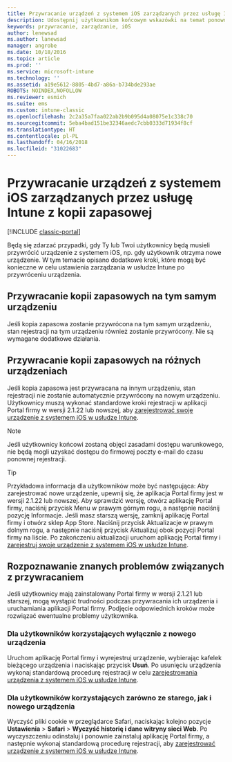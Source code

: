 ```yaml
---
title: Przywracanie urządzeń z systemem iOS zarządzanych przez usługę Intune z kopii zapasowej
description: Udostępnij użytkownikom końcowym wskazówki na temat ponownej rejestracji ich urządzeń po przywróceniu z kopii zapasowej.
keywords: przywracanie, zarządzanie, iOS
author: lenewsad
ms.author: lanewsad
manager: angrobe
ms.date: 10/18/2016
ms.topic: article
ms.prod: ''
ms.service: microsoft-intune
ms.technology: ''
ms.assetid: a19e5612-8805-4bd7-a86a-b734bde293ae
ROBOTS: NOINDEX,NOFOLLOW
ms.reviewer: esmich
ms.suite: ems
ms.custom: intune-classic
ms.openlocfilehash: 2c2a35a7faa022ab2b9b095d4a08075e1c338c70
ms.sourcegitcommit: 5eba4bad151be32346aedc7cbb0333d71934f8cf
ms.translationtype: HT
ms.contentlocale: pl-PL
ms.lasthandoff: 04/16/2018
ms.locfileid: "31022683"
---
```

# <a name="restore-intune-managed-ios-devices-from-backup"></a>Przywracanie urządzeń z systemem iOS zarządzanych przez usługę Intune z kopii zapasowej

[!INCLUDE [classic-portal](../includes/classic-portal.md)]

Będą się zdarzać przypadki, gdy Ty lub Twoi użytkownicy będą musieli przywrócić urządzenie z systemem iOS, np. gdy użytkownik otrzyma nowe urządzenie. W tym temacie opisano dodatkowe kroki, które mogą być konieczne w celu ustawienia zarządzania w usłudze Intune po przywróceniu urządzenia.

## <a name="restoring-backups-onto-the-same-device"></a>Przywracanie kopii zapasowych na tym samym urządzeniu

Jeśli kopia zapasowa zostanie przywrócona na tym samym urządzeniu, stan rejestracji na tym urządzeniu również zostanie przywrócony. Nie są wymagane dodatkowe działania.

## <a name="restoring-backups-onto-different-devices"></a>Przywracanie kopii zapasowych na różnych urządzeniach

Jeśli kopia zapasowa jest przywracana na innym urządzeniu, stan rejestracji nie zostanie automatycznie przywrócony na nowym urządzeniu. Użytkownicy muszą wykonać standardowe kroki rejestracji w aplikacji Portal firmy w wersji 2.1.22 lub nowszej, aby [zarejestrować swoje urządzenie z systemem iOS w usłudze Intune](/intune-user-help/enroll-your-device-in-intune-ios).

> [!NOTE]
> Jeśli użytkownicy końcowi zostaną objęci zasadami dostępu warunkowego, nie będą mogli uzyskać dostępu do firmowej poczty e-mail do czasu ponownej rejestracji.

> [!TIP]
> Przykładowa informacja dla użytkowników może być następująca: Aby zarejestrować nowe urządzenie, upewnij się, że aplikacja Portal firmy jest w wersji 2.1.22 lub nowszej. Aby sprawdzić wersję, otwórz aplikację Portal firmy, naciśnij przycisk Menu w prawym górnym rogu, a następnie naciśnij pozycję Informacje. Jeśli masz starszą wersję, zamknij aplikację Portal firmy i otwórz sklep App Store. Naciśnij przycisk Aktualizacje w prawym dolnym rogu, a następnie naciśnij przycisk Aktualizuj obok pozycji Portal firmy na liście. Po zakończeniu aktualizacji uruchom aplikację Portal firmy i [zarejestruj swoje urządzenie z systemem iOS w usłudze Intune](/intune-user-help/enroll-your-device-in-intune-ios).

## <a name="resolving-known-issues-with-restores"></a>Rozpoznawanie znanych problemów związanych z przywracaniem

Jeśli użytkownicy mają zainstalowany Portal firmy w wersji 2.1.21 lub starszej, mogą wystąpić trudności podczas przywracania ich urządzenia i uruchamiania aplikacji Portal firmy. Podjęcie odpowiednich kroków może rozwiązać ewentualne problemy użytkownika.

### <a name="for-users-who-will-only-use-their-new-device"></a>Dla użytkowników korzystających wyłącznie z nowego urządzenia
Uruchom aplikację Portal firmy i wyrejestruj urządzenie, wybierając kafelek bieżącego urządzenia i naciskając przycisk __Usuń__. Po usunięciu urządzenia wykonaj standardową procedurę rejestracji w celu [zarejestrowania urządzenia z systemem iOS w usłudze Intune](/intune-user-help/enroll-your-device-in-intune-ios).

### <a name="for-users-who-will-use-both-their-old-and-new-devices"></a>Dla użytkowników korzystających zarówno ze starego, jak i nowego urządzenia
Wyczyść pliki cookie w przeglądarce Safari, naciskając kolejno pozycje __Ustawienia__ > __Safari__ > __Wyczyść historię i dane witryny sieci Web__. Po wyczyszczeniu odinstaluj i ponownie zainstaluj aplikację Portal firmy, a następnie wykonaj standardową procedurę rejestracji, aby [zarejestrować urządzenie z systemem iOS w usłudze Intune](/intune-user-help/enroll-your-device-in-intune-ios).
